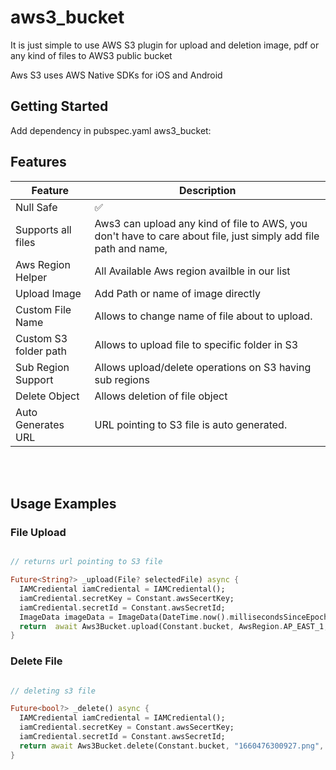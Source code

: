 # aws3_bucket

It is just simple to use AWS S3 plugin for upload and deletion image, pdf or any kind of files to AWS3 public bucket

Aws S3 uses AWS Native SDKs for iOS and Android

## Getting Started
Add dependency in pubspec.yaml
aws3_bucket: 

##  Features

| Feature | Description |
| ----- | ----------- |
| Null Safe | :white_check_mark: |
| Supports all files | Aws3 can upload any kind of file to AWS, you don't have to care about file, just simply add file path and name, |
| Aws Region Helper | All Available Aws region availble in our list |
| Upload Image | Add Path or name of image directly |
|Custom File Name| Allows to change name of file about to upload.|
| Custom S3 folder path| Allows to upload file to specific folder in S3|
| Sub Region Support | Allows upload/delete operations on S3 having sub regions |
| Delete Object | Allows deletion of file object |
| Auto Generates URL| URL pointing to S3 file is auto generated. <br>  |

<br>
<br>

## Usage Examples

### File Upload

```dart

// returns url pointing to S3 file

Future<String?> _upload(File? selectedFile) async {
  IAMCrediental iamCrediental = IAMCrediental();
  iamCrediental.secretKey = Constant.awsSecertKey;
  iamCrediental.secretId = Constant.awsSecretId;
  ImageData imageData = ImageData(DateTime.now().millisecondsSinceEpoch.toString(), selectedFile!.path, imageUploadFolder: "testing");
  return  await Aws3Bucket.upload(Constant.bucket, AwsRegion.AP_EAST_1,AwsRegion.AP_EAST_1, imageData, iamCrediental);
}

```

### Delete File
```dart

// deleting s3 file

Future<bool?> _delete() async {
  IAMCrediental iamCrediental = IAMCrediental();
  iamCrediental.secretKey = Constant.awsSecertKey;
  iamCrediental.secretId = Constant.awsSecretId;
  return await Aws3Bucket.delete(Constant.bucket, "1660476300927.png", "testing", AwsRegion.AP_EAST_1, iamCrediental, AwsRegion.AP_EAST_1,  );
}

```

